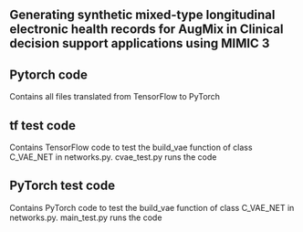 ## Generating synthetic mixed-type longitudinal electronic health records for AugMix in Clinical decision support applications using MIMIC 3 

## Pytorch code
Contains all files translated from TensorFlow to PyTorch

## tf test code
Contains TensorFlow code to test the build_vae function of class C_VAE_NET in networks.py. 
cvae_test.py runs the code

## PyTorch test code
Contains PyTorch code to test the build_vae function of class C_VAE_NET in networks.py. 
main_test.py runs the code

